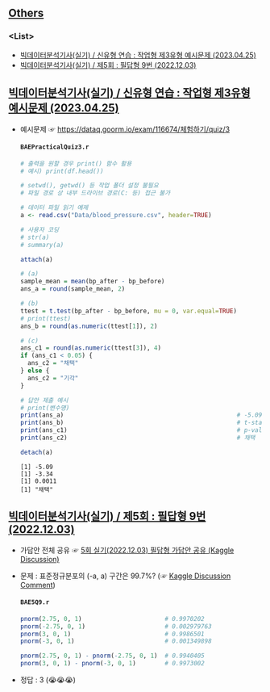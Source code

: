 ## [Others](../README.md#others)

### \<List>

  - [빅데이터분석기사(실기) / 신유형 연습 : 작업형 제3유형 예시문제 (2023.04.25)](#빅데이터분석기사실기--신유형-연습--작업형-제3유형-예시문제-20230425)
  - [빅데이터분석기사(실기) / 제5회 : 필답형 9번 (2022.12.03)](#빅데이터분석기사실기--제5회--필답형-9번-20221203)


## [빅데이터분석기사(실기) / 신유형 연습 : 작업형 제3유형 예시문제 (2023.04.25)](#list)

- 예시문제 ☞ https://dataq.goorm.io/exam/116674/체험하기/quiz/3

  #### `BAEPracticalQuiz3.r`
  ```r
  # 출력을 원할 경우 print() 함수 활용
  # 예시) print(df.head())

  # setwd(), getwd() 등 작업 폴더 설정 불필요
  # 파일 경로 상 내부 드라이브 경로(C: 등) 접근 불가

  # 데이터 파일 읽기 예제
  a <- read.csv("Data/blood_pressure.csv", header=TRUE)

  # 사용자 코딩
  # str(a)
  # summary(a)

  attach(a)

  # (a)
  sample_mean = mean(bp_after - bp_before)
  ans_a = round(sample_mean, 2)

  # (b)
  ttest = t.test(bp_after - bp_before, mu = 0, var.equal=TRUE)
  # print(ttest)
  ans_b = round(as.numeric(ttest[1]), 2)

  # (c)
  ans_c1 = round(as.numeric(ttest[3]), 4)
  if (ans_c1 < 0.05) {
    ans_c2 = "채택"
  } else {
    ans_c2 = "기각"
  }

  # 답안 제출 예시
  # print(변수명)
  print(ans_a)                                                # -5.09
  print(ans_b)                                                # t-statistic = -3.34
  print(ans_c1)                                               # p-value = 0.0011 < 0.05
  print(ans_c2)                                               # 채택

  detach(a)
  ```
  ```
  [1] -5.09
  [1] -3.34
  [1] 0.0011
  [1] "채택"
  ```


## [빅데이터분석기사(실기) / 제5회 : 필답형 9번 (2022.12.03)](#list)

- 가답안 전체 공유 ☞ [5회 실기(2022.12.03) 필답형 가답안 공유 (Kaggle Discussion)](https://www.kaggle.com/datasets/agileteam/bigdatacertificationkr/discussion/370155)

- 문제 : 표준정규분포의 (-a, a) 구간은 99.7%? (☞ [Kaggle Discussion Comment](https://www.kaggle.com/datasets/agileteam/bigdatacertificationkr/discussion/370155#2055310))

  #### `BAE5Q9.r`
  ```r
  pnorm(2.75, 0, 1)                       # 0.9970202
  pnorm(-2.75, 0, 1)                      # 0.002979763
  pnorm(3, 0, 1)                          # 0.9986501
  pnorm(-3, 0, 1)                         # 0.001349898

  pnorm(2.75, 0, 1) - pnorm(-2.75, 0, 1)  # 0.9940405
  pnorm(3, 0, 1) - pnorm(-3, 0, 1)        # 0.9973002
  ```

- 정답 : 3 (:sob::sob::sob:)